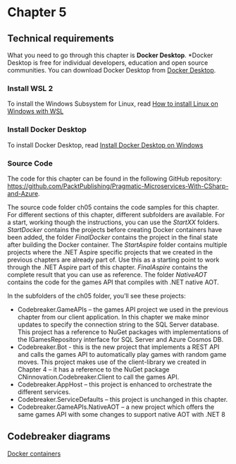 # Chapter 5

## Technical requirements

What you need to go through this chapter is **Docker Desktop**. *Docker Desktop is free for individual developers, education and open source communities. You can download Docker Desktop from [Docker Desktop](https://www.docker.com/products/docker-desktop/).

### Install WSL 2

To install the Windows Subsystem for Linux, read [How to install Linux on Windows with WSL](https://learn.microsoft.com/en-us/windows/wsl)

### Install Docker Desktop

To install Docker Desktop, read [Install Docker Desktop on Windows](https://docs.docker.com/docker-for-windows/install/)

### Source Code

The code for this chapter can be found in the following GitHub repository: https://github.com/PacktPublishing/Pragmatic-Microservices-With-CSharp-and-Azure.

The source code folder ch05 contains the code samples for this chapter. For different sections of this chapter, different subfolders are available. For a start, working though the instructions, you can use the *StartXX* folders. *StartDocker* contains the projects before creating Docker containers have been added, the folder *FinalDocker* contains the project in the final state after building the Docker container. 
The *StartAspire* folder contains multiple projects where the .NET Aspire specific projects that we created in the previous chapters are already part of. Use this as a starting point to work through the .NET Aspire part of this chapter. *FinalAspire* contains the complete result that you can use as reference. The folder *NativeAOT* contains the code for the games API that compiles with .NET native AOT.

In the subfolders of the ch05 folder, you’ll see these projects:

* Codebreaker.GameAPIs – the games API project we used in the previous chapter from our client application. In this chapter we make minor updates to specify the connection string to the SQL Server database. This project has a reference to NuGet packages with implementations of the IGamesRepository interface for SQL Server and Azure Cosmos DB.
* Codebreaker.Bot - this is the new project that implements a REST API and calls the games API to automatically play games with random game moves. This project makes use of the client-library we created in Chapter 4 – it has a reference to the NuGet package CNinnovation.Codebreaker.Client to call the games API.
* Codebreaker.AppHost – this project is enhanced to orchestrate the different services.
* Codebreaker.ServiceDefaults – this project is unchanged in this chapter.
* Codebreaker.GameAPIs.NativeAOT – a new project which offers the same games API with some changes to support native AOT with .NET 8

## Codebreaker diagrams

[Docker containers](containerdiagram.md)
